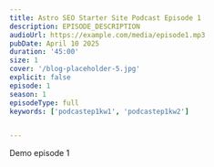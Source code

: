 ```yaml
---
title: Astro SEO Starter Site Podcast Episode 1
description: EPISODE_DESCRIPTION
audioUrl: https://example.com/media/episode1.mp3
pubDate: April 10 2025
duration: '45:00'
size: 1
cover: '/blog-placeholder-5.jpg'
explicit: false
episode: 1
season: 1
episodeType: full
keywords: ['podcastep1kw1', 'podcastep1kw2']


---
```

Demo episode 1